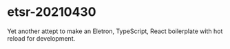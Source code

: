 # etsr-20210430

Yet another attept to make an Eletron, TypeScript, React boilerplate with hot reload for development.
